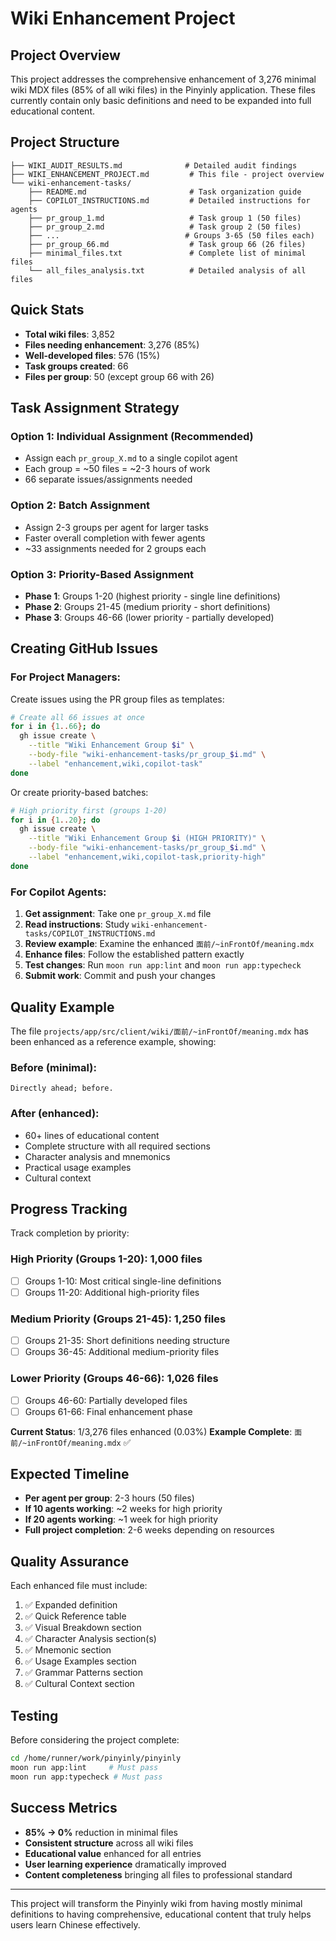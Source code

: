 # Wiki Enhancement Project

## Project Overview

This project addresses the comprehensive enhancement of 3,276 minimal wiki MDX files (85% of all
wiki files) in the Pinyinly application. These files currently contain only basic definitions and
need to be expanded into full educational content.

## Project Structure

```
├── WIKI_AUDIT_RESULTS.md              # Detailed audit findings
├── WIKI_ENHANCEMENT_PROJECT.md         # This file - project overview
└── wiki-enhancement-tasks/
    ├── README.md                       # Task organization guide
    ├── COPILOT_INSTRUCTIONS.md         # Detailed instructions for agents
    ├── pr_group_1.md                   # Task group 1 (50 files)
    ├── pr_group_2.md                   # Task group 2 (50 files)
    ├── ...                            # Groups 3-65 (50 files each)
    ├── pr_group_66.md                  # Task group 66 (26 files)
    ├── minimal_files.txt               # Complete list of minimal files
    └── all_files_analysis.txt          # Detailed analysis of all files
```

## Quick Stats

- **Total wiki files**: 3,852
- **Files needing enhancement**: 3,276 (85%)
- **Well-developed files**: 576 (15%)
- **Task groups created**: 66
- **Files per group**: 50 (except group 66 with 26)

## Task Assignment Strategy

### Option 1: Individual Assignment (Recommended)

- Assign each `pr_group_X.md` to a single copilot agent
- Each group = ~50 files = ~2-3 hours of work
- 66 separate issues/assignments needed

### Option 2: Batch Assignment

- Assign 2-3 groups per agent for larger tasks
- Faster overall completion with fewer agents
- ~33 assignments needed for 2 groups each

### Option 3: Priority-Based Assignment

- **Phase 1**: Groups 1-20 (highest priority - single line definitions)
- **Phase 2**: Groups 21-45 (medium priority - short definitions)
- **Phase 3**: Groups 46-66 (lower priority - partially developed)

## Creating GitHub Issues

### For Project Managers:

Create issues using the PR group files as templates:

```bash
# Create all 66 issues at once
for i in {1..66}; do
  gh issue create \
    --title "Wiki Enhancement Group $i" \
    --body-file "wiki-enhancement-tasks/pr_group_$i.md" \
    --label "enhancement,wiki,copilot-task"
done
```

Or create priority-based batches:

```bash
# High priority first (groups 1-20)
for i in {1..20}; do
  gh issue create \
    --title "Wiki Enhancement Group $i (HIGH PRIORITY)" \
    --body-file "wiki-enhancement-tasks/pr_group_$i.md" \
    --label "enhancement,wiki,copilot-task,priority-high"
done
```

### For Copilot Agents:

1. **Get assignment**: Take one `pr_group_X.md` file
2. **Read instructions**: Study `wiki-enhancement-tasks/COPILOT_INSTRUCTIONS.md`
3. **Review example**: Examine the enhanced `面前/~inFrontOf/meaning.mdx`
4. **Enhance files**: Follow the established pattern exactly
5. **Test changes**: Run `moon run app:lint` and `moon run app:typecheck`
6. **Submit work**: Commit and push your changes

## Quality Example

The file `projects/app/src/client/wiki/面前/~inFrontOf/meaning.mdx` has been enhanced as a reference
example, showing:

### Before (minimal):

```
Directly ahead; before.
```

### After (enhanced):

- 60+ lines of educational content
- Complete structure with all required sections
- Character analysis and mnemonics
- Practical usage examples
- Cultural context

## Progress Tracking

Track completion by priority:

### High Priority (Groups 1-20): 1,000 files

- [ ] Groups 1-10: Most critical single-line definitions
- [ ] Groups 11-20: Additional high-priority files

### Medium Priority (Groups 21-45): 1,250 files

- [ ] Groups 21-35: Short definitions needing structure
- [ ] Groups 36-45: Additional medium-priority files

### Lower Priority (Groups 46-66): 1,026 files

- [ ] Groups 46-60: Partially developed files
- [ ] Groups 61-66: Final enhancement phase

**Current Status**: 1/3,276 files enhanced (0.03%) **Example Complete**:
`面前/~inFrontOf/meaning.mdx` ✅

## Expected Timeline

- **Per agent per group**: 2-3 hours (50 files)
- **If 10 agents working**: ~2 weeks for high priority
- **If 20 agents working**: ~1 week for high priority
- **Full project completion**: 2-6 weeks depending on resources

## Quality Assurance

Each enhanced file must include:

1. ✅ Expanded definition
2. ✅ Quick Reference table
3. ✅ Visual Breakdown section
4. ✅ Character Analysis section(s)
5. ✅ Mnemonic section
6. ✅ Usage Examples section
7. ✅ Grammar Patterns section
8. ✅ Cultural Context section

## Testing

Before considering the project complete:

```bash
cd /home/runner/work/pinyinly/pinyinly
moon run app:lint     # Must pass
moon run app:typecheck # Must pass
```

## Success Metrics

- **85% → 0%** reduction in minimal files
- **Consistent structure** across all wiki files
- **Educational value** enhanced for all entries
- **User learning experience** dramatically improved
- **Content completeness** bringing all files to professional standard

---

This project will transform the Pinyinly wiki from having mostly minimal definitions to having
comprehensive, educational content that truly helps users learn Chinese effectively.
